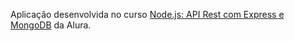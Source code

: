 Aplicação desenvolvida no curso [Node.js: API Rest com Express e MongoDB](https://cursos.alura.com.br/course/nodejs-api-rest-express-mongodb) da Alura.
